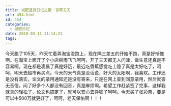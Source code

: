 ```yaml
---
title: 减肥坚持日记之第一百零五天
url: 454.html
id: 454
categories:
  - 减肥日记
date: 2010-03-11 11:14:21
tags:
---
```


今天跑了105天，昨天忙着弄淘宝没跑上，现在隔三差五的开始不跑，真是好惭愧啊。在淘宝上面开了个小店柳雨飞飞呵呵，开了三天都无人问津，做生意还真是不容易啊。现在都是凌晨了真是好饿，最近吃香蕉感觉吃上隐了真是太好吃了，呵呵，明天去超市再买点。今天的天气真是没话说，好大的太阳啊，我喜欢。工作还是没有落实，论文的录用通知还是没有寄来，只是在网上查到同意录用，然后就杳无音信，问了好多个人都没有回音，真是麻烦啊。希望工作赶紧签了完事，这样我就真的轻松了，论文也搞定了，就可以安心去挣钱了呵呵。今天买了张彩票，要是可以中500万就更好了，呵呵，老天保佑啊！！！
